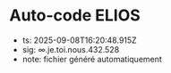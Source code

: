 # Auto-code ELIOS
- ts: 2025-09-08T16:20:48.915Z
- sig: ∞.je.toi.nous.432.528
- note: fichier généré automatiquement